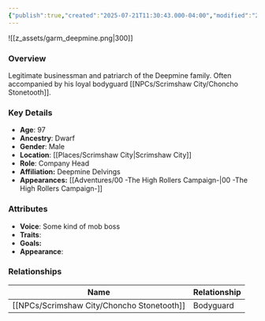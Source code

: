 ```yaml
---
{"publish":true,"created":"2025-07-21T11:30:43.000-04:00","modified":"2025-10-03T09:47:45.172-04:00","published":"2025-10-03T09:47:45.172-04:00","cssclasses":"","Age":"97","Ancestry":["Dwarf"],"Gender":"Male","Location":["[[Scrimshaw City]]"],"Role":["Company Head"],"Affiliation":["Deepmine Delvings"],"Appearances":["[[00 -The High Rollers Campaign-]]"]}
---
```



![[z_assets/garm_deepmine.png|300]]

### Overview
Legitimate businessman and patriarch of the Deepmine family. Often accompanied by his loyal bodyguard [[NPCs/Scrimshaw City/Choncho Stonetooth]].

### Key Details
- **Age**: 97
- **Ancestry**: Dwarf
- **Gender**: Male
- **Location**: [[Places/Scrimshaw City\|Scrimshaw City]]
- **Role**: Company Head
- **Affiliation:** Deepmine Delvings
- **Appearances:** [[Adventures/00 -The High Rollers Campaign-\|00 -The High Rollers Campaign-]]

### Attributes
- **Voice**: Some kind of mob boss
- **Traits**: 
- **Goals:** 
- **Appearance**: 

### Relationships

| Name                   | Relationship |
| ---------------------- | ------------ |
| [[NPCs/Scrimshaw City/Choncho Stonetooth]] | Bodyguard    |
